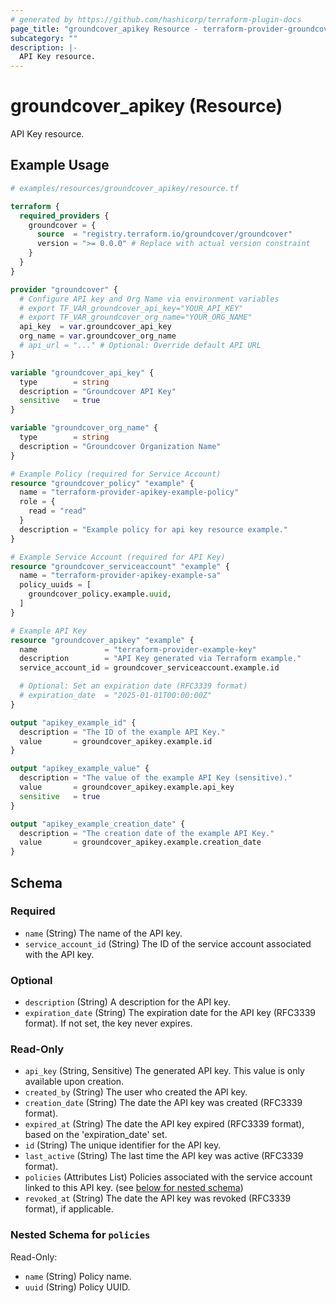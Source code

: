 ```yaml
---
# generated by https://github.com/hashicorp/terraform-plugin-docs
page_title: "groundcover_apikey Resource - terraform-provider-groundcover"
subcategory: ""
description: |-
  API Key resource.
---
```


# groundcover_apikey (Resource)

API Key resource.

## Example Usage

```terraform
# examples/resources/groundcover_apikey/resource.tf

terraform {
  required_providers {
    groundcover = {
      source  = "registry.terraform.io/groundcover/groundcover"
      version = ">= 0.0.0" # Replace with actual version constraint
    }
  }
}

provider "groundcover" {
  # Configure API key and Org Name via environment variables
  # export TF_VAR_groundcover_api_key="YOUR_API_KEY"
  # export TF_VAR_groundcover_org_name="YOUR_ORG_NAME"
  api_key  = var.groundcover_api_key
  org_name = var.groundcover_org_name
  # api_url = "..." # Optional: Override default API URL
}

variable "groundcover_api_key" {
  type        = string
  description = "Groundcover API Key"
  sensitive   = true
}

variable "groundcover_org_name" {
  type        = string
  description = "Groundcover Organization Name"
}

# Example Policy (required for Service Account)
resource "groundcover_policy" "example" {
  name = "terraform-provider-apikey-example-policy"
  role = {
    read = "read"
  }
  description = "Example policy for api key resource example."
}

# Example Service Account (required for API Key)
resource "groundcover_serviceaccount" "example" {
  name = "terraform-provider-apikey-example-sa"
  policy_uuids = [
    groundcover_policy.example.uuid,
  ]
}

# Example API Key
resource "groundcover_apikey" "example" {
  name               = "terraform-provider-example-key"
  description        = "API Key generated via Terraform example."
  service_account_id = groundcover_serviceaccount.example.id

  # Optional: Set an expiration date (RFC3339 format)
  # expiration_date  = "2025-01-01T00:00:00Z"
}

output "apikey_example_id" {
  description = "The ID of the example API Key."
  value       = groundcover_apikey.example.id
}

output "apikey_example_value" {
  description = "The value of the example API Key (sensitive)."
  value       = groundcover_apikey.example.api_key
  sensitive   = true
}

output "apikey_example_creation_date" {
  description = "The creation date of the example API Key."
  value       = groundcover_apikey.example.creation_date
}
```

<!-- schema generated by tfplugindocs -->
## Schema

### Required

- `name` (String) The name of the API key.
- `service_account_id` (String) The ID of the service account associated with the API key.

### Optional

- `description` (String) A description for the API key.
- `expiration_date` (String) The expiration date for the API key (RFC3339 format). If not set, the key never expires.

### Read-Only

- `api_key` (String, Sensitive) The generated API key. This value is only available upon creation.
- `created_by` (String) The user who created the API key.
- `creation_date` (String) The date the API key was created (RFC3339 format).
- `expired_at` (String) The date the API key expired (RFC3339 format), based on the 'expiration_date' set.
- `id` (String) The unique identifier for the API key.
- `last_active` (String) The last time the API key was active (RFC3339 format).
- `policies` (Attributes List) Policies associated with the service account linked to this API key. (see [below for nested schema](#nestedatt--policies))
- `revoked_at` (String) The date the API key was revoked (RFC3339 format), if applicable.

<a id="nestedatt--policies"></a>
### Nested Schema for `policies`

Read-Only:

- `name` (String) Policy name.
- `uuid` (String) Policy UUID.
